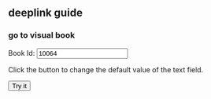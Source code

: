 ## deeplink guide

### go to visual book

Book Id: <input type="text" id="bookid" value="10064">
<p>Click the button to change the default value of the text field.</p>
<button type="button" onclick="myFunction()">Try it</button>
<script>
function myFunction() {
  let deeplinkurl = "chapter://?type=1&storytype=1&bookid=" + document.getElementById("bookid") + "&bottomid=0"
  console.log(deeplinkurl)
  windown.open(deeplinkurl)
}
</script>
</body>
</html>
